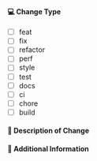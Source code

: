 #### 💻 Change Type

<!-- For change type, change [ ] to [x]. -->

- [ ] feat    <!-- Introduce new features -->
- [ ] fix    <!-- Fix a bug -->
- [ ] refactor    <!-- Refactor code that neither fixes a bug nor adds a feature -->
- [ ] perf    <!-- A code change that improves performance -->
- [ ] style    <!-- Add or update style files that do not affect the meaning of the code -->
- [ ] test    <!-- Adding missing tests or correcting existing tests -->
- [ ] docs    <!-- Documentation only changes -->
- [ ] ci    <!-- Changes to our CI configuration files and scripts -->
- [ ] chore    <!-- Other changes that don’t modify src or test files -->
- [ ] build    <!-- Make architectural changes -->

#### 🔀 Description of Change

<!-- 
Thank you for your Pull Request. Please provide a description above.
-->

#### 📝 Additional Information

<!-- 
Add any other context about the Pull Request here.
-->